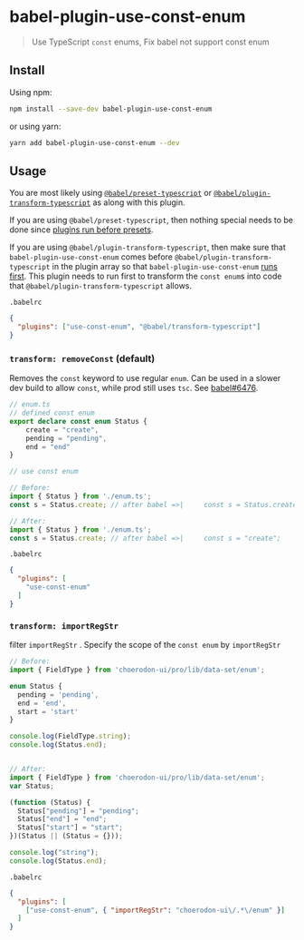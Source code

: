 # babel-plugin-use-const-enum

> Use TypeScript `const` enums, Fix babel not support const enum

## Install

Using npm:

```sh
npm install --save-dev babel-plugin-use-const-enum
```

or using yarn:

```sh
yarn add babel-plugin-use-const-enum --dev
```

## Usage

You are most likely using
[`@babel/preset-typescript`](https://babeljs.io/docs/en/babel-preset-typescript)
or
[`@babel/plugin-transform-typescript`](https://babeljs.io/docs/en/babel-plugin-transform-typescript)
as along with this plugin.

If you are using `@babel/preset-typescript`, then nothing special needs to be
done since
[plugins run before presets](https://babeljs.io/docs/en/plugins/#plugin-ordering).

If you are using `@babel/plugin-transform-typescript`, then make sure that
`babel-plugin-use-const-enum` comes before
`@babel/plugin-transform-typescript` in the plugin array so that
`babel-plugin-use-const-enum` [runs first](https://babeljs.io/docs/en/plugins/#plugin-ordering).
This plugin needs to run first to transform the `const enum`s into code that
`@babel/plugin-transform-typescript` allows.

`.babelrc`

```json
{
  "plugins": ["use-const-enum", "@babel/transform-typescript"]
}
```

### `transform: removeConst` (default)

Removes the `const` keyword to use regular `enum`.
Can be used in a slower dev build to allow `const`, while prod still uses `tsc`.
See [babel#6476](https://github.com/babel/babel/issues/6476).

```ts
// enum.ts
// defined const enum
export declare const enum Status {
    create = "create",
    pending = "pending",
    end = "end"
}
```

```ts
// use const enum

// Before:
import { Status } from './enum.ts';
const s = Status.create; // after babel =>|     const s = Status.create;

// After:
import { Status } from './enum.ts';
const s = Status.create; // after babel =>|     const s = "create";
```

`.babelrc`
```json
{
  "plugins": [
    "use-const-enum"
  ]
}
```

### `transform: importRegStr`

filter `importRegStr` .
Specify the scope of the `const enum` by `importRegStr`

```ts
// Before:
import { FieldType } from 'choerodon-ui/pro/lib/data-set/enum';

enum Status {
  pending = 'pending',
  end = 'end',
  start = 'start'
}

console.log(FieldType.string);
console.log(Status.end);


// After:
import { FieldType } from 'choerodon-ui/pro/lib/data-set/enum';
var Status;

(function (Status) {
  Status["pending"] = "pending";
  Status["end"] = "end";
  Status["start"] = "start";
})(Status || (Status = {}));

console.log("string");
console.log(Status.end);

```

`.babelrc`
```json
{
  "plugins": [
    ["use-const-enum", { "importRegStr": "choerodon-ui\/.*\/enum" }]
  ]
}
```
